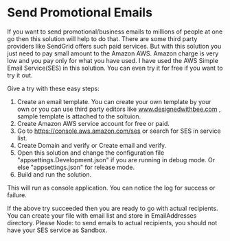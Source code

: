 # Send Promotional Emails
If you want to send promotional/business emails to millions of people at one go then this solution will help to do that. There are some third party providers like SendGrid offers such paid services. But with this solution you just need to pay small amount to the Amazon AWS. Amazon charge is very low and you pay only for what you have used.
I have used the AWS Simple Email Service(SES) in this solution. You can even try it for free if you want to try it out.

Give a try with these easy steps:
1. Create an email template. You can create your own template by your own or you can use third party editors like www.designedwithbee.com , sample template is attached to the soltuion. 
2. Create Amazon AWS service account for free or paid.
3. Go to https://console.aws.amazon.com/ses or search for SES in service list.
4. Create Domain and verify or Create email and verify.
5. Open this solution and change the configuration file "appsettings.Development.json" if you are running in debug mode. Or else "appsettings.json" for release mode.
6. Build and run the solution.

This will run as console application. You can notice the log for success or failure.

If the above try succeeded then you are ready to go with actual recipients. You can create your file with email list and store in EmailAddresses directory. Please Node: to send emails to actual recipients, you should not have your SES service as Sandbox.
